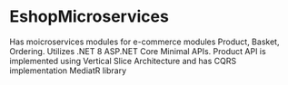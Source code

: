 # EshopMicroservices
Has moicroservices modules for e-commerce modules Product, Basket, Ordering.
Utilizes .NET 8 ASP.NET Core Minimal APIs.
Product API is implemented using Vertical Slice Architecture and has CQRS implementation MediatR library
